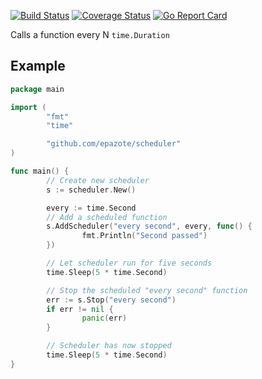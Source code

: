 [![Build Status](https://travis-ci.org/epazote/scheduler.svg?branch=master)](https://travis-ci.org/epazote/scheduler)
[![Coverage Status](https://coveralls.io/repos/github/epazote/scheduler/badge.svg?branch=master)](https://coveralls.io/github/epazote/scheduler?branch=master)
[![Go Report Card](https://goreportcard.com/badge/github.com/epazote/scheduler)](https://goreportcard.com/report/github.com/epazote/scheduler)

Calls a function every N `time.Duration`

Example
-------

```go
package main

import (
        "fmt"
        "time"

        "github.com/epazote/scheduler"
)

func main() {
        // Create new scheduler
        s := scheduler.New()

        every := time.Second
        // Add a scheduled function
        s.AddScheduler("every second", every, func() {
                fmt.Println("Second passed")
        })

        // Let scheduler run for five seconds
        time.Sleep(5 * time.Second)

        // Stop the scheduled "every second" function
        err := s.Stop("every second")
        if err != nil {
                panic(err)
        }

        // Scheduler has now stopped
        time.Sleep(5 * time.Second)
}
```
